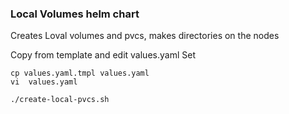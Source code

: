 ### Local Volumes helm chart 
Creates Loval volumes and pvcs, makes directories on the nodes

Copy from template and edit values.yaml
Set 
```
cp values.yaml.tmpl values.yaml
vi  values.yaml

./create-local-pvcs.sh
```

